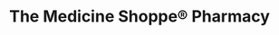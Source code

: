---
title: "The Medicine Shoppe® Pharmacy"
url: /chippewa-falls/the-medicine-shoppe-r-pharmacy/
shop: chemist
---
